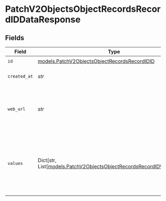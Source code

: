 # PatchV2ObjectsObjectRecordsRecordIDDataResponse


## Fields

| Field                                                                                                                               | Type                                                                                                                                | Required                                                                                                                            | Description                                                                                                                         | Example                                                                                                                             |
| ----------------------------------------------------------------------------------------------------------------------------------- | ----------------------------------------------------------------------------------------------------------------------------------- | ----------------------------------------------------------------------------------------------------------------------------------- | ----------------------------------------------------------------------------------------------------------------------------------- | ----------------------------------------------------------------------------------------------------------------------------------- |
| `id`                                                                                                                                | [models.PatchV2ObjectsObjectRecordsRecordIDID](../models/patchv2objectsobjectrecordsrecordidid.md)                                  | :heavy_check_mark:                                                                                                                  | N/A                                                                                                                                 |                                                                                                                                     |
| `created_at`                                                                                                                        | *str*                                                                                                                               | :heavy_check_mark:                                                                                                                  | When this record was created.                                                                                                       | 2022-11-21T13:22:49.061281000Z                                                                                                      |
| `web_url`                                                                                                                           | *str*                                                                                                                               | :heavy_check_mark:                                                                                                                  | A URL that links directly to the record page in the Attio web application.                                                          | https://app.attio.com/salarya/person/bf071e1f-6035-429d-b874-d83ea64ea13b                                                           |
| `values`                                                                                                                            | Dict[str, List[[models.PatchV2ObjectsObjectRecordsRecordIDValueUnion](../models/patchv2objectsobjectrecordsrecordidvalueunion.md)]] | :heavy_check_mark:                                                                                                                  | A record type with an attribute `api_slug` as the key, and an array of value objects as the values.                                 |                                                                                                                                     |